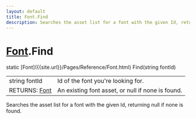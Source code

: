 ```yaml
---
layout: default
title: Font.Find
description: Searches the asset list for a font with the given Id, returning null if none is found.
---
```

# [Font]({{site.url}}/Pages/Reference/Font.html).Find

<div class='signature' markdown='1'>
static [Font]({{site.url}}/Pages/Reference/Font.html) Find(string fontId)
</div>

|  |  |
|--|--|
|string fontId|Id of the font you're looking for.|
|RETURNS: [Font]({{site.url}}/Pages/Reference/Font.html)|An existing font asset, or null if none is found.|

Searches the asset list for a font with the given Id, returning null if
none is found.



